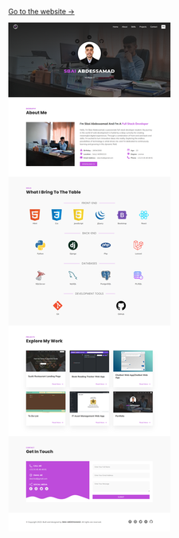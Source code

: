 [Go to the website ->](https://sbai-abdessamad.netlify.app/)

![External Image](https://github.com/Abdusbai/img/blob/main/screencapture-localhost-3000-2023-09-15-10_32_51.png?raw=true)
